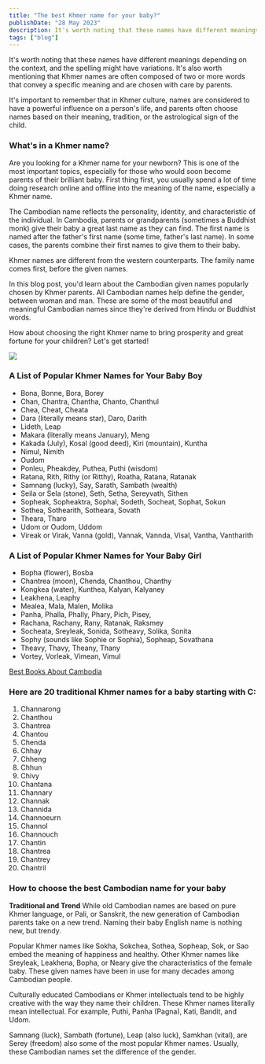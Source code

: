 ```yaml
---
title: "The best Khmer name for your baby?"
publishDate: "28 May 2023"
description: It's worth noting that these names have different meanings
tags: ["blog"]
---
```



It's worth noting that these names have different meanings depending on the context, and the spelling might have variations. It's also worth mentioning that Khmer names are often composed of two or more words that convey a specific meaning and are chosen with care by parents.

It's important to remember that in Khmer culture, names are considered to have a powerful influence on a person's life, and parents often choose names based on their meaning, tradition, or the astrological sign of the child.

### What's in a Khmer name?

Are you looking for a Khmer name for your newborn? This is one of the most important topics, especially for those who would soon become parents of their brilliant baby. First thing first, you usually spend a lot of time doing research online and offline into the meaning of the name, especially a Khmer name.

The Cambodian name reflects the personality, identity, and characteristic of the individual. In Cambodia, parents or grandparents (sometimes a Buddhist monk) give their baby a great last name as they can find. The first name is named after the father's first name (some time, father's last name). In some cases, the parents combine their first names to give them to their baby.

Khmer names are different from the western counterparts. The family name comes first, before the given names.

In this blog post, you'd learn about the Cambodian given names popularly chosen by Khmer parents. All Cambodian names help define the gender, between woman and man. These are some of the most beautiful and meaningful Cambodian names since they're derived from Hindu or Buddhist words.

How about choosing the right Khmer name to bring prosperity and great fortune for your children? Let's get started!

![](https://cambopedia.com/wp-content/uploads/2023/01/4C6956A0-F1BB-4889-9E05-DDAC5F18B268-768x1024.jpeg)

### A List of Popular Khmer Names for Your Baby Boy

- Bona, Bonne, Bora, Borey
- Chan, Chantra, Chantha, Chanto, Chanthul
- Chea, Cheat, Cheata
- Dara (literally means star), Daro, Darith
- Lideth, Leap
- Makara (literally means January), Meng
- Kakada (July), Kosal (good deed), Kiri (mountain), Kuntha
- Nimul, Nimith
- Oudom
- Ponleu, Pheakdey, Puthea, Puthi (wisdom)
- Ratana, Rith, Rithy (or Ritthy), Roatha, Ratana, Ratanak
- Samnang (lucky), Say, Sarath, Sambath (wealth)
- Seila or Sela (stone), Seth, Setha, Sereyvath, Sithen
- Sopheak, Sopheaktra, Sophal, Sodeth, Socheat, Sophat, Sokun
- Sothea, Sothearith, Sotheara, Sovath
- Theara, Tharo
- Udom or Oudom, Uddom
- Vireak or Virak, Vanna (gold), Vannak, Vannda, Visal, Vantha, Vantharith

### A List of Popular Khmer Names for Your Baby Girl

- Bopha (flower), Bosba
- Chantrea (moon), Chenda, Chanthou, Chanthy
- Kongkea (water), Kunthea, Kalyan, Kalyaney
- Leakhena, Leaphy
- Mealea, Mala, Malen, Molika
- Panha, Phalla, Phally, Phary, Pich, Pisey,
- Rachana, Rachany, Rany, Ratanak, Raksmey
- Socheata, Sreyleak, Sonida, Sotheavy, Solika, Sonita
- Sophy (sounds like Sophie or Sophia), Sopheap, Sovathana
- Theavy, Thavy, Theany, Thany
- Vortey, Vorleak, Vimean, Vimul

[Best Books About Cambodia](https://cambopedia.com/best-books-about-cambodia/)

### Here are 20 traditional Khmer names for a baby starting with C:

1. Channarong
2. Chanthou
3. Chantrea
4. Chantou
5. Chenda
6. Chhay
7. Chheng
8. Chhun
9. Chivy
10. Chantana
11. Channary
12. Channak
13. Channida
14. Channoeurn
15. Channol
16. Channouch
17. Chantin
18. Chantrea
19. Chantrey
20. Chantril

### How to choose the best Cambodian name for your baby

**Traditional and Trend** While old Cambodian names are based on pure Khmer language, or Pali, or Sanskrit, the new generation of Cambodian parents take on a new trend. Naming their baby English name is nothing new, but trendy.

Popular Khmer names like Sokha, Sokchea, Sothea, Sopheap, Sok, or Sao embed the meaning of happiness and healthy. Other Khmer names like Sreyleak, Leakhena, Bopha, or Neary give the characteristics of the female baby. These given names have been in use for many decades among Cambodian people.

Culturally educated Cambodians or Khmer intellectuals tend to be highly creative with the way they name their children. These Khmer names literally mean intellectual. For example, Puthi, Panha (Pagna), Kati, Bandit, and Udom.

Samnang (luck), Sambath (fortune), Leap (also luck), Samkhan (vital), are Serey (freedom) also some of the most popular Khmer names. Usually, these Cambodian names set the difference of the gender.
